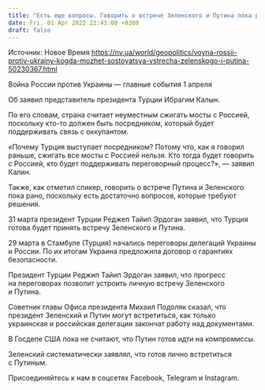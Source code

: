 ```yaml
---
title: "Есть еще вопросы. Говорить о встрече Зеленского и Путина пока рано — советник Эрдогана"
date: Fri, 01 Apr 2022 22:43:00 +0300
draft: false
---
```

Источник: Новое Время https://nv.ua/world/geopolitics/voyna-rossii-protiv-ukrainy-kogda-mozhet-sostoyatsya-vstrecha-zelenskogo-i-putina-50230367.html


Война России против Украины — главные события 1 апреля

 Об заявил представитель президента Турции Ибрагим Калын.

По его словам, страна считает неуместным сжигать мосты с Россией, поскольку кто-то должен быть посредником, который будет поддерживать связь с оккупантом.

«Почему Турция выступает посредником? Потому что, как я говорил раньше, сжигать все мосты с Россией нельзя. Кто тогда будет говорить с Россией, кто будет поддерживать переговорный процесс?», — заявил Калин.

Также, как отметил спикер, говорить о встрече Путина и Зеленского пока рано, поскольку есть достаточно вопросов, которые требуют решения.

31 марта президент Турции Реджеп Тайип Эрдоган заявил, что Турция готова будет принять встречу Зеленского и Путина.

29 марта в Стамбуле (Турция) начались переговоры делегаций Украины и России. По их итогам Украина предложила договор о гарантиях безопасности.

Президент Турции Реджип Тайип Эрдоган заявил, что прогресс на переговорах позволит устроить личную встречу Зеленского и Путина.

Советник главы Офиса президента Михаил Подоляк сказал, что президент Зеленский и Путин могут встретиться, как только украинская и российская делегации закончат работу над документами.

В Госдепе США пока не считают, что Путин готов идти на компромиссы.

Зеленский систематически заявлял, что готов лично встретиться с Путиным.

Присоединяйтесь к нам в соцсетях Facebook, Telegram и Instagram.
